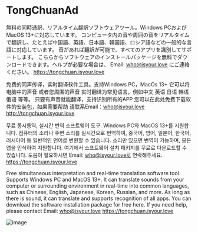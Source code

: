 # TongChuanAd

無料の同時通訳、リアルタイム翻訳ソフトウェアツール。Windows PCおよびMacOS 13+に対応しています。
コンピュータ内の音や周囲の音をリアルタイムで翻訳し、たとえば中国語、英語、日本語、韓国語、ロシア語などの一般的な言語に対応しています。
音があれば翻訳が可能で、すべてのアプリを識別してサポートします。
こちらからソフトウェアのインストールパッケージを無料でダウンロードできます。ヘルプが必要な場合は、
Email: who@isyour.love にご連絡ください。
https://tongchuan.isyour.love

免费的同声传译，实时翻译软件工具。支持Windows PC，MacOs 13+
它可以将电脑中的声音 或者您周围的声音 实时翻译为常见语言，例如中文 英语 日语 韩语 俄语 等等。
只要有声音就能翻译，支持识别所有的APP
您可以在此处免费下载软件的安装包，如果需要帮助 请联系Email：who@isyour.love
http://tongchuan.isyour.love

무료 동시통역, 실시간 번역 소프트웨어 도구. Windows PC와 MacOS 13+를 지원합니다.
컴퓨터의 소리나 주변 소리를 실시간으로 번역하여, 중국어, 영어, 일본어, 한국어, 러시아어 등 일반적인 언어로 변환할 수 있습니다.
소리만 있으면 번역이 가능하며, 모든 앱을 인식하여 지원합니다.
여기에서 소프트웨어 설치 패키지를 무료로 다운로드할 수 있습니다. 도움이 필요하시면 Email: who@isyour.love로 연락해주세요.
https://tongchuan.isyour.love


Free simultaneous interpretation and real-time translation software tool. Supports Windows PC and MacOS 13+.
It can translate sounds from your computer or surrounding environment in real-time into common languages, such as Chinese, English, Japanese, Korean, Russian, and more.
As long as there is sound, it can translate and supports recognition of all apps.
You can download the software installation package for free here. If you need help, please contact Email: who@isyour.love
https://tongchuan.isyour.love

![image](https://github.com/user-attachments/assets/7f59c380-390f-44ba-8733-872846acd7a9)

